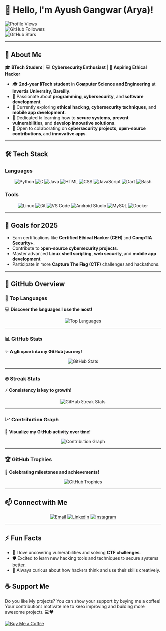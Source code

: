# 👋 Hello, I'm **Ayush Gangwar (Arya)**!  

![Profile Views](https://komarev.com/ghpvc/?username=Arya182-ui&label=Profile%20views&color=blue&style=flat-square)  
![GitHub Followers](https://img.shields.io/github/followers/Arya182-ui?label=Followers&style=flat-square)  
![GitHub Stars](https://img.shields.io/github/stars/Arya182-ui?label=Stars&style=flat-square)  

---

## 🌟 **About Me**  
🎓 **BTech Student** | 💻 **Cybersecurity Enthusiast** | 🔐 **Aspiring Ethical Hacker**  

- 🎓 **2nd-year BTech student** in **Computer Science and Engineering** at **Invertis University, Bareilly**.  
- 🌱 Passionate about **programming**, **cybersecurity**, and **software development**.  
- 🔭 Currently exploring **ethical hacking**, **cybersecurity techniques**, and **mobile app development**.  
- 🚀 Dedicated to learning how to **secure systems**, **prevent vulnerabilities**, and **develop innovative solutions**.  
- 🤝 Open to collaborating on **cybersecurity projects**, **open-source contributions**, and **innovative apps**.  

---

## 🛠 **Tech Stack**

### **Languages**  
<p align="center">
  <img src="https://img.shields.io/badge/Python-3776AB?style=for-the-badge&logo=python&logoColor=white" alt="Python" />
  <img src="https://img.shields.io/badge/C-00599C?style=for-the-badge&logo=c&logoColor=white" alt="C" />
  <img src="https://img.shields.io/badge/Java-007396?style=for-the-badge&logo=java&logoColor=white" alt="Java" />
  <img src="https://img.shields.io/badge/HTML5-E34F26?style=for-the-badge&logo=html5&logoColor=white" alt="HTML" />
  <img src="https://img.shields.io/badge/CSS3-1572B6?style=for-the-badge&logo=css3&logoColor=white" alt="CSS" />
  <img src="https://img.shields.io/badge/JavaScript-F7DF1E?style=for-the-badge&logo=javascript&logoColor=black" alt="JavaScript" />
  <img src="https://img.shields.io/badge/Dart-0175C2?style=for-the-badge&logo=dart&logoColor=white" alt="Dart" />
  <img src="https://img.shields.io/badge/Bash-4EAA25?style=for-the-badge&logo=gnu-bash&logoColor=white" alt="Bash" />
</p>

### **Tools**  
<p align="center">
  <img src="https://img.shields.io/badge/Linux-FCC624?style=for-the-badge&logo=linux&logoColor=black" alt="Linux" />
  <img src="https://img.shields.io/badge/Git-F05032?style=for-the-badge&logo=git&logoColor=white" alt="Git" />
  <img src="https://img.shields.io/badge/Visual%20Studio%20Code-0078D4?style=for-the-badge&logo=visual-studio-code&logoColor=white" alt="VS Code" />
  <img src="https://img.shields.io/badge/Android%20Studio-3DDC84?style=for-the-badge&logo=android-studio&logoColor=white" alt="Android Studio" />
  <img src="https://img.shields.io/badge/MySQL-4479A1?style=for-the-badge&logo=mysql&logoColor=white" alt="MySQL" />
  <img src="https://img.shields.io/badge/Docker-2496ED?style=for-the-badge&logo=docker&logoColor=white" alt="Docker" />
</p>

---

## 🎯 **Goals for 2025**  
- Earn certifications like **Certified Ethical Hacker (CEH)** and **CompTIA Security+**.  
- Contribute to **open-source cybersecurity projects**.  
- Master advanced **Linux shell scripting**, **web security**, and **mobile app development**.  
- Participate in more **Capture The Flag (CTF)** challenges and hackathons.  

---

## 🚀 **GitHub Overview**

### 🌟 **Top Languages**  
💻 **Discover the languages I use the most!**  
<p align="center">
  <img src="https://github-readme-stats.vercel.app/api/top-langs?username=Arya182-ui&show_icons=true&locale=en&layout=compact&theme=radical" alt="Top Languages" />
</p>

---

### 📊 **GitHub Stats**  
✨ **A glimpse into my GitHub journey!**  
<p align="center">
  <img src="https://github-readme-stats.vercel.app/api?username=Arya182-ui&show_icons=true&locale=en&theme=radical" alt="GitHub Stats" />
</p>

---

### 🔥 **Streak Stats**  
⚡ **Consistency is key to growth!**  
<p align="center">
  <img src="https://github-readme-streak-stats.herokuapp.com/?user=Arya182-ui&theme=radical&cachebuster=1" alt="GitHub Streak Stats" />
</p>

---

### 📈 **Contribution Graph**  
📌 **Visualize my GitHub activity over time!**  
<p align="center">
  <img src="https://github-readme-activity-graph.vercel.app/graph?username=Arya182-ui&theme=radical" alt="Contribution Graph" />
</p>

---

### 🏆 **GitHub Trophies**  
🏅 **Celebrating milestones and achievements!**  
<p align="center">
  <img src="https://github-profile-trophy.vercel.app/?username=Arya182-ui&theme=radical&margin-w=15&margin-h=15" alt="GitHub Trophies" />
</p>

---

## 📫 **Connect with Me**  
<p align="center">
  <a href="mailto:arya119000@gmail.com"><img src="https://img.shields.io/badge/Email-D14836?style=for-the-badge&logo=gmail&logoColor=white" alt="Email" /></a>
  <a href="https://www.linkedin.com/in/ayush-gangwar-3b3526237/"><img src="https://img.shields.io/badge/LinkedIn-0077B5?style=for-the-badge&logo=linkedin&logoColor=white" alt="LinkedIn" /></a>
  <a href="https://www.instagram.com/i_am_arya119/profilecard/?igsh=cTN5YWxhdjMyaG52"><img src="https://img.shields.io/badge/Instagram-E4405F?style=for-the-badge&logo=instagram&logoColor=white" alt="Instagram" /></a>
</p>

---

## ⚡ **Fun Facts**  
- 🔎 I love uncovering vulnerabilities and solving **CTF challenges**.  
- 🛡️ Excited to learn new hacking tools and techniques to secure systems better.  
- 🤔 Always curious about how hackers think and use their skills creatively.

## ☕ Support Me

Do you like My projects? You can show your support by buying me a coffee! Your contributions motivate me to keep improving and building more awesome projects. 💻❤  

[![Buy Me a Coffee](https://www.buymeacoffee.com/assets/img/custom_images/orange_img.png)](https://arya182-ui.github.io/buy-a-coffee-for-me/)

